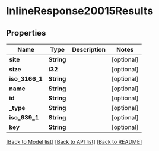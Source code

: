 # InlineResponse20015Results

## Properties

Name | Type | Description | Notes
------------ | ------------- | ------------- | -------------
**site** | **String** |  | [optional] 
**size** | **i32** |  | [optional] 
**iso_3166_1** | **String** |  | [optional] 
**name** | **String** |  | [optional] 
**id** | **String** |  | [optional] 
**_type** | **String** |  | [optional] 
**iso_639_1** | **String** |  | [optional] 
**key** | **String** |  | [optional] 

[[Back to Model list]](../README.md#documentation-for-models) [[Back to API list]](../README.md#documentation-for-api-endpoints) [[Back to README]](../README.md)


